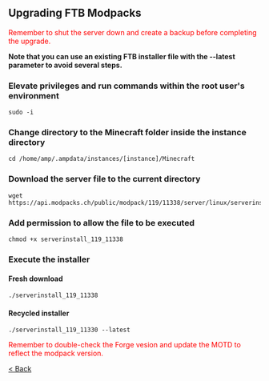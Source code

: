 ## Upgrading FTB Modpacks

<span style="color:red">Remember to shut the server down and create a backup before completing the upgrade.</span>

**Note that you can use an existing FTB installer file with the --latest parameter to avoid several steps.**

### Elevate privileges and run commands within the root user's environment
    sudo -i

### Change directory to the Minecraft folder inside the instance directory
    cd /home/amp/.ampdata/instances/[instance]/Minecraft

### Download the server file to the current directory
    wget https://api.modpacks.ch/public/modpack/119/11338/server/linux/serverinstall_119_11338

### Add permission to allow the file to be executed
    chmod +x serverinstall_119_11338

### Execute the installer

#### Fresh download
    ./serverinstall_119_11338

#### Recycled installer
    ./serverinstall_119_11330 --latest

<span style="color:red">Remember to double-check the Forge vesion and update the MOTD to reflect the modpack version.</span>

[< Back](index.md)
